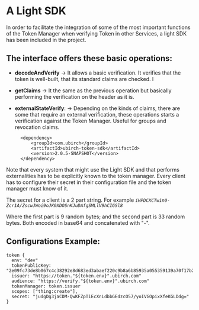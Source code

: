 # A Light SDK

In order to facilitate the integration of some of the most important functions of the Token Manager when verifying Token in other Services, a light SDK has been included in the project.

## The interface offers these basic operations:

* **decodeAndVerify** ->  It allows a basic verification. It verifies that the token is well-built, that its standard claims are checked. I
* **getClaims** -> It the same as the previous operation but basically performing the verification on the header as it is.
* **externalStateVerify**: -> Depending on the kinds of claims, there are some that require an external verification, these operations starts a verification against the Token Manager. Useful for groups and revocation claims.

        <dependency>
            <groupId>com.ubirch</groupId>
            <artifactId>ubirch-token-sdk</artifactId>
            <version>2.0.5-SNAPSHOT</version>
        </dependency>

Note that every system that might use the Light SDK and that performs externalities has to be explicitly known to the token manager. Every client has to configure their secret in their configuration file and the token manager must know of it.

The secret for a client is a 2 part string. For example _`iHPDCXCTw1n0-Zcr1A/ZscwJWoi9oJK0XDOSnKJuDAfgSMLlV9hCIGSl8`_

Where the first part is 9 random bytes; and the second part is 33 random bytes. Both encoded in base64 and concatenated with "-".

## Configurations Example:

```
token {
  env: "dev"
  tokenPublicKey: "2e09fc73de8b067c4c38292e8d683ed3abaef220c9b8a6b85935a055359139a70f17b2e76543518a113fba84863db6060bb0224fc45104ca0ac8a8279b0d744a"
  issuer: "https://token."${token.env}".ubirch.com"
  audience: "https://verify."${token.env}".ubirch.com"
  tokenManager: token.issuer
  scopes: ["thing:create"],
  secret: "judgDg3jaCDM-QwKFZpTiEcXnLdbbGEdzcO57/yoIVGOpixXfeKGLDdg="
}
```
